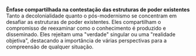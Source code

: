 **Ênfase compartilhada na contestação das estruturas de poder existentes**
   Tanto a decolonialidade quanto o pós-modernismo se concentram em desafiar as estruturas de poder existentes. Eles compartilham o compromisso de reexaminar como o conhecimento é produzido e disseminado. Eles rejeitam uma "verdade" singular ou uma "realidade objetiva", destacando a importância de várias perspectivas para a compreensão de qualquer situação.